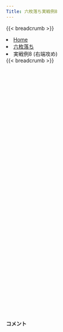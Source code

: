 ```yaml
---
Title: 六枚落ち実戦例8
---
```

{{< breadcrumb >}}
  <li class="breadcrumb-item"><a href="/shogi-beginners/">Home</a></li>
  <li class="breadcrumb-item"><a href="/shogi-beginners/6mai/">六枚落ち</a></li>
  <li class="breadcrumb-item active" aria-current="page">実戦例8 (右端攻め)</li>
{{< breadcrumb >}}
<div class="row pt-3">
  <div class="col-lg-1"></div>
  <div class="col-sm" tabindex="-1">
    <script id="example-kif" type="kif">
手合割：六枚落ち
下手：下手
上手：上手
手数----指手---------消費時間--
*<ruby>右端<rt>みぎはし</rt></ruby><ruby>攻<rt>せ</rt></ruby>めの<ruby>勝<rt>か</rt></ruby>ち<ruby>方<rt>かた</rt></ruby>をおぼえましょう。
*<div class="text-center"><img class="img-fluid pt-3 w-50" src="/shogi-beginners/img/cat21.webp"></div>
   1 ２二銀(31)
*<ruby>右端<rt>みぎはし</rt></ruby><ruby>攻<rt>せ</rt></ruby>めは<ruby>上手<rt>うわて</rt></ruby>の<ruby>変化球<rt>へんかきゅう</rt></ruby>が<ruby>多<rt>おお</rt></ruby>いので、<ruby>変化<rt>へんか</rt></ruby>の<ruby>少<rt>すく</rt></ruby>ない<ruby>指<rt>さ</rt></ruby>し<ruby>方<rt>かた</rt></ruby>を<ruby>紹介<rt>しょうかい</rt></ruby>します。
   2 ２六歩(27)
   3 ３二金(41)
   4 ２五歩(26)
*☖<ruby>２四<rt>にーよん</rt></ruby><ruby>歩<rt>ふ</rt></ruby>を<ruby>突<rt>つ</rt></ruby>かせないために、☗<ruby>２五<rt>にーごー</rt></ruby><ruby>歩<rt>ふ</rt></ruby>を<ruby>突<rt>つ</rt></ruby>いておく<ruby>指<rt>さ</rt></ruby>し<ruby>方<rt>かた</rt></ruby>もあります。
   5 ６二玉(51)
   6 １六歩(17)
   7 ７二銀(71)
   8 １五歩(16)
*ここまでくれば<ruby>端<rt>はし</rt></ruby><ruby>攻<rt>せ</rt></ruby>めは<ruby>成功<rt>せいこう</rt></ruby>します。
   9 ７四歩(73)
  10 ７六歩(77)
  11 ７三銀(72)
*<ruby>問題<rt>もんだい</rt></ruby>: <ruby>次<rt>つぎ</rt></ruby>の<ruby>手<rt>て</rt></ruby>を<ruby>考<rt>かんが</rt></ruby>えてみましょう。
*<div><img class="img-fluid" src="/shogi-beginners/img/cat2.webp"></div>
  12 １七香(19)
*いつも<ruby>通<rt>とお</rt></ruby>り☗<ruby>１七<rt>いちなな</rt></ruby><ruby>香<rt>きょう</rt></ruby>が<ruby>正解<rt>せいかい</rt></ruby>です。もちろん☗<ruby>１六<rt>いちろく</rt></ruby><ruby>香<rt>きょう</rt></ruby>でもいいです。
  13 ６四銀(73)
  14 １八飛(28)
*<ruby>王<rt>おう</rt></ruby>が<ruby>２一<rt>にーいち</rt></ruby>や<ruby>１二<rt>いちにー</rt></ruby>にいるときは、☗<ruby>７六<rt>ななろく</rt></ruby><ruby>歩<rt>ふ</rt></ruby>〜☗<ruby>５六<rt>ごーろく</rt></ruby><ruby>歩<rt>ふ</rt></ruby>〜☗<ruby>５七角<rt>ごーななかく</rt></ruby>で<ruby>攻<rt>せ</rt></ruby>め<ruby>駒<rt>こま</rt></ruby>を<ruby>足<rt>た</rt></ruby>しましょう。
  15 ７二金(61)
  16 １四歩(15)
  17 同　歩(13)
  18 同　香(17)
  19 ３四歩(33)
  20 １二香成(14)
  21 ３三銀(22)
*<ruby>問題<rt>もんだい</rt></ruby>: <ruby>次<rt>つぎ</rt></ruby>の<ruby>手<rt>て</rt></ruby>を<ruby>考<rt>かんが</rt></ruby>えてみましょう。
*<div><img class="img-fluid" src="/shogi-beginners/img/cat2.webp"></div>
  22 ２一成香(12)
*<ruby>飛車<rt>ひしゃ</rt></ruby>を<ruby>成<rt>な</rt></ruby>るために<ruby>重要<rt>じゅうよう</rt></ruby>な<ruby>手<rt>て</rt></ruby>です。
  23 ４四歩(43)
  24 １二飛成(18)
  25 ４二金(32)
  26 ３一成香(21)
  27 ７三玉(62)
  28 ３二成香(31)
*<ruby>金銀<rt>きんぎん</rt></ruby>のどちらかと<ruby>香車<rt>きょうしゃ</rt></ruby>が<ruby>交換<rt>こうかん</rt></ruby>できれば<ruby>勝利<rt>しょうり</rt></ruby>は<ruby>近<rt>ちか</rt></ruby>いです。
  29 １一歩打
  30 ２一龍(12)
  31 ７五歩(74)
  32 ４二成香(32)
  33 同　銀(33)
  34 ４一龍(21)
  35 ３三銀(42)
  36 ３二龍(41)
  37 ６五銀(64)
  38 ７五歩(76)
  39 ６四歩(63)
  40 ３三龍(32)
*<ruby>急<rt>いそ</rt></ruby>ぐ<ruby>必要<rt>ひつよう</rt></ruby>はないので、ゆっくり<ruby>重要<rt>じゅうよう</rt></ruby>な<ruby>駒<rt>こま</rt></ruby>を<ruby>取<rt>と</rt></ruby>っていきましょう。
  41 ６三金(72)
  42 ４二龍(33)
  43 ８四玉(73)
*<ruby>問題<rt>もんだい</rt></ruby>: <ruby>次<rt>つぎ</rt></ruby>の<ruby>手<rt>て</rt></ruby>を<ruby>考<rt>かんが</rt></ruby>えてみましょう。
*<div><img class="img-fluid" src="/shogi-beginners/img/cat2.webp"></div>
  44 ８六金打
*<ruby>王<rt>おう</rt></ruby>の<ruby>逃<rt>に</rt></ruby>げ<ruby>道<rt>みち</rt></ruby>をふさぐ☗<ruby>８六金打<rt>はちろくきんうち</rt></ruby>がわかりやすいです。
  45 ９四歩(93)
  46 ８五銀打
  47 ９三玉(84)
  48 ７二龍(42)
  49 ５四金(63)
*<ruby>問題<rt>もんだい</rt></ruby>: <ruby>次<rt>つぎ</rt></ruby>の<ruby>手<rt>て</rt></ruby>を<ruby>考<rt>かんが</rt></ruby>えてみましょう。
*<div><img class="img-fluid" src="/shogi-beginners/img/cat2.webp"></div>
  50 ７四歩(75)
*<ruby>急<rt>いそ</rt></ruby>ぐ<ruby>必要<rt>ひつよう</rt></ruby>はありません。
  51 ５五香打
  52 ７三歩成(74)
  53 ５七香成(55)
  54 ８三と(73)
  55 投了
*<a href="/shogi-beginners/6mai/">
*<ruby>復習<rt>ふくしゅう</rt></ruby>しよう！
*<div class="text-center"><img class="img-fluid pt-3 w-50" src="/shogi-beginners/img/cat0.webp"></div></a>
まで54手で下手の勝ち
    </script>
    <svg id="example" xmlns="http://www.w3.org/2000/svg" viewBox="0,0,400,540"></svg>
  </div>
  <div class="col-sm">
    <h4 class="pt-3">コメント</h4>
    <div id="comment"></div>
  </div>
  <div class="col-lg-1"></div>
</div>
